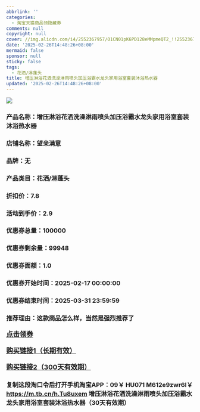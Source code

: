 ```yaml
---
abbrlink: ''
categories:
  - 淘宝天猫商品领隐藏券
comments: null
copyright: null
cover: //img.alicdn.com/i4/2552367957/O1CN01pK6PD128eMMpmeQT2_!!2552367957.jpg
date: '2025-02-26T14:48:26+08:00'
mermaid: false
sponsor: null
sticky: false
tags:
  - 花洒/淋蓬头
title: 增压淋浴花洒洗澡淋雨喷头加压浴霸水龙头家用浴室套装沐浴热水器
updated: '2025-02-26T14:48:26+08:00'
--- 
```


![](//img.alicdn.com/i4/2552367957/O1CN01pK6PD128eMMpmeQT2_!!2552367957.jpg)

### 产品名称：增压淋浴花洒洗澡淋雨喷头加压浴霸水龙头家用浴室套装沐浴热水器
### 店铺名称：望亲满意
### 品牌：无
### 产品类目：花洒/淋蓬头
### 折扣价：7.8
### 活动到手价：2.9
### 优惠券总量：100000
### 优惠券剩余量：99948
### 优惠券面额：1.0
### 优惠券开始时间：2025-02-17 00:00:00	
### 优惠券结束时间：2025-03-31 23:59:59	
### 推荐理由：这款商品怎么样，当然是强烈推荐了

<p style="font-size: 18px; font-weight: bold;">
  <a href="这款商品太牛了！销售太火爆以至于没有设置" target="_blank">点击领券</a>
</p>
<p style="font-size: 18px; font-weight: bold;">
  <a href="https://s.click.taobao.com/t?e=m%3D2%26s%3DTrTAaldc8a1w4vFB6t2Z2ueEDrYVVa64LKpWJ%2Bin0XLjf2vlNIV67uW8xal2bDKcsUZsiWgXrvj3ID%2FV1RqsF4wnCJeELi4I%2FIEn%2BS1IjHAB0ghlTd7WlZVm%2FOAUUFw71qrpxiwMoCNxc1AtbZGVS%2FsdHpZNY3v0ngKB%2BOLjRlc8PQLW7r6FuXkHfFSWEKEI2ooxZXaIAvwDiz9HREPHtoEI5k5tKhfuHxcFfgWIX7a0zvIVVx%2BPc2%2F51BzEHetfxglKFrfPmkzcL7X5oHxdwdcSbkUwbVOcOv8RKkRQLYuiZ%2BQMlGz6FQ%3D%3D" target="_blank">购买链接1（长期有效）</a>
</p>
<p style="font-size: 18px; font-weight: bold;">
  <a href="https://s.click.taobao.com/hEhWVNs" target="_blank">购买链接2（300天有效期）</a>
</p>

### 复制这段淘口令后打开手机淘宝APP：09￥ HU071 M612e9zwr6l￥ https://m.tb.cn/h.Tu8uxem  增压淋浴花洒洗澡淋雨喷头加压浴霸水龙头家用浴室套装沐浴热水器（30天有效期）
